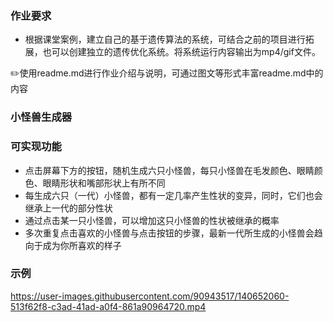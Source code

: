 ### 作业要求

- 根据课堂案例，建立自己的基于遗传算法的系统，可结合之前的项目进行拓展，也可以创建独立的遗传优化系统。将系统运行内容输出为mp4/gif文件。

✏️使用readme.md进行作业介绍与说明，可通过图文等形式丰富readme.md中的内容

### 小怪兽生成器

### 可实现功能

- 点击屏幕下方的按钮，随机生成六只小怪兽，每只小怪兽在毛发颜色、眼睛颜色、眼睛形状和嘴部形状上有所不同
- 每生成六只（一代）小怪兽，都有一定几率产生性状的变异，同时，它们也会继承上一代的部分性状
- 通过点击某一只小怪兽，可以增加这只小怪兽的性状被继承的概率
- 多次重复点击喜欢的小怪兽与点击按钮的步骤，最新一代所生成的小怪兽会趋向于成为你所喜欢的样子

### 示例

https://user-images.githubusercontent.com/90943517/140652060-513f62f8-c3ad-41ad-a0f4-861a90964720.mp4
